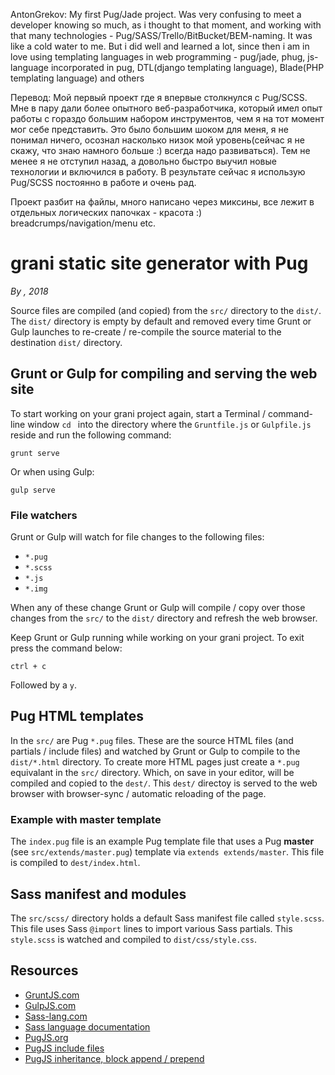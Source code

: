 AntonGrekov:
My first Pug/Jade project. Was very confusing to meet a developer knowing so much, as i thought to that moment, and working with that many 
technologies - Pug/SASS/Trello/BitBucket/BEM-naming. It was like a cold water to me. But i did well and learned a lot, since then i am in love using 
templating languages in web programming - pug/jade, phug, js-language incorporated in pug, DTL(django templating language), Blade(PHP templating language) and others

Перевод:
Мой первый проект где я впервые столкнулся с Pug/SCSS. Мне в пару дали более опытного веб-разработчика, который имел опыт работы с гораздо большим набором
инструментов, чем я на тот момент мог себе представить. Это было большим шоком для меня, я не понимал ничего, осознал насколько низок мой уровень(сейчас я не скажу, что знаю намного больше :) всегда надо развиваться). Тем не менее я не отступил назад, а довольно быстро выучил новые технологии и включился в работу. 
В результате сейчас я использую Pug/SCSS постоянно в работе и очень рад.

Проект разбит на файлы, много написано через миксины, все лежит в отдельных логических папочках - красота :) breadcrumps/navigation/menu etc.



# grani static site generator with Pug

*By , 2018*

Source files are compiled (and copied) from the `src/` directory to the `dist/`. The `dist/` directory is empty by default and removed every time Grunt or Gulp launches to re-create / re-compile the source material to the destination `dist/` directory.

## Grunt or Gulp for compiling and serving the web site

To start working on your grani project again, start a Terminal / command-line window `cd ` into the directory where the `Gruntfile.js` or `Gulpfile.js` reside and run the following command:

	grunt serve
    
Or when using Gulp:

	gulp serve

### File watchers

Grunt or Gulp will watch for file changes to the following files:

* `*.pug`
* `*.scss`
* `*.js`
* `*.img`

When any of these change Grunt or Gulp will compile / copy over those changes from the `src/` to the `dist/` directory and refresh the web browser.

Keep Grunt or Gulp running while working on your grani project. To exit press the command below:

	ctrl + c
    
Followed by a `y`.

## Pug HTML templates

In the `src/` are Pug `*.pug` files. These are the source HTML files (and partials / include files) and watched by Grunt or Gulp to compile to the `dist/*.html` directory. To create more HTML pages just create a `*.pug` equivalant in the `src/` directory. Which, on save in your editor, will be compiled and copied to the `dest/`. This `dest/` directoy is served to the web browser with browser-sync / automatic reloading of the page.

### Example with master template

The `index.pug` file is an example Pug template file that uses a Pug **master** (see `src/extends/master.pug`) template via `extends extends/master`. This file is compiled to `dest/index.html`.

## Sass manifest and modules

The `src/scss/` directory holds a default Sass manifest file called `style.scss`. This file uses Sass `@import` lines to import various Sass partials. This `style.scss` is watched and compiled to `dist/css/style.css`.

## Resources

* [GruntJS.com](https://gruntjs.com)
* [GulpJS.com](https://gulpjs.com)
* [Sass-lang.com](http://sass-lang.com)
* [Sass language documentation](http://sass-lang.com/documentation/file.SASS_REFERENCE.html)
* [PugJS.org](https://pugjs.org)
* [PugJS include files](https://pugjs.org/language/includes.html)
* [PugJS inheritance, block append / prepend](https://pugjs.org/language/inheritance.html)
